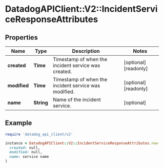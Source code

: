# DatadogAPIClient::V2::IncidentServiceResponseAttributes

## Properties

| Name | Type | Description | Notes |
| ---- | ---- | ----------- | ----- |
| **created** | **Time** | Timestamp of when the incident service was created. | [optional][readonly] |
| **modified** | **Time** | Timestamp of when the incident service was modified. | [optional][readonly] |
| **name** | **String** | Name of the incident service. | [optional] |

## Example

```ruby
require 'datadog_api_client/v2'

instance = DatadogAPIClient::V2::IncidentServiceResponseAttributes.new(
  created: null,
  modified: null,
  name: service name
)
```

